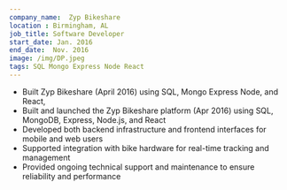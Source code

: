 ```yaml
---
company_name:  Zyp Bikeshare
location : Birmingham, AL
job_title: Software Developer
start_date: Jan. 2016
end_date:  Nov. 2016
image: /img/DP.jpeg
tags: SQL Mongo Express Node React  
---
```

- Built Zyp Bikeshare (April 2016) using SQL, Mongo Express Node, and React, 
- Built and launched the Zyp Bikeshare platform (Apr 2016) using SQL, MongoDB, Express, Node.js, and React
- Developed both backend infrastructure and frontend interfaces for mobile and web users
- Supported integration with bike hardware for real-time tracking and management
- Provided ongoing technical support and maintenance to ensure reliability and performance
